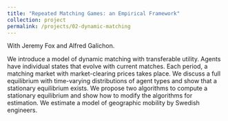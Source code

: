```yaml
---
title: "Repeated Matching Games: an Empirical Framework"
collection: project
permalink: /projects/02-dynamic-matching
---
```


With Jeremy Fox and Alfred Galichon.

We introduce a model of dynamic matching with transferable utility. Agents have individual
states that evolve with current matches. Each period, a matching market with market-clearing
prices takes place. We discuss a full equilibrium with time-varying distributions of agent types and
show that a stationary equilibrium exists. We propose two algorithms to compute a stationary
equilibrium and show how to modify the algorithms for estimation. We estimate a model of
geographic mobility by Swedish engineers.
